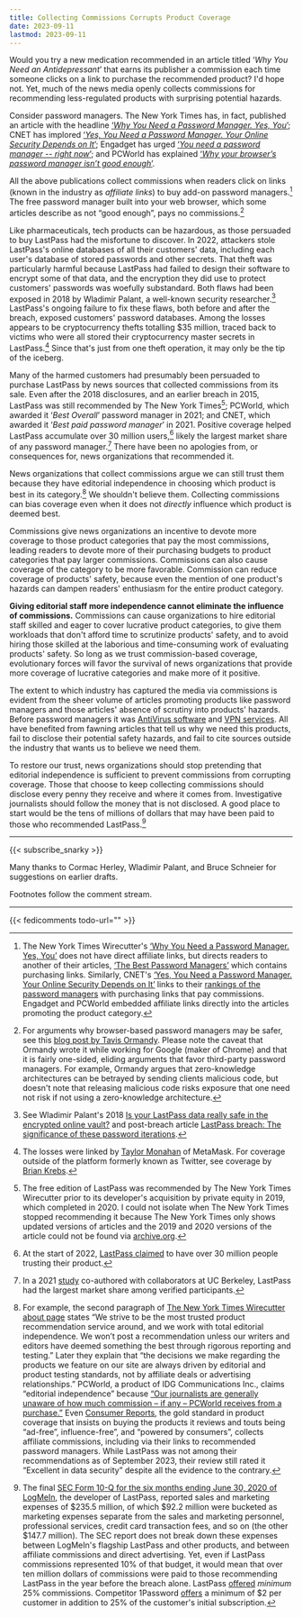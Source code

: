 ```yaml
---
title: Collecting Commissions Corrupts Product Coverage
date: 2023-09-11
lastmod: 2023-09-11
---
```


Would you try a new medication recommended in an article titled ‘*Why You Need an Antidepressant*’ that earns its publisher a commission each time someone clicks on a link to purchase the recommended product? I'd hope not. Yet, much of the news media openly collects commissions for recommending less-regulated products with surprising potential hazards.

Consider password managers. The New York Times has, in fact, published an article with the headline [‘*Why You Need a Password Manager. Yes, You*’](https://www.nytimes.com/2019/08/27/smarter-living/wirecutter/why-you-need-a-password-manager-yes-you.html); CNET has implored [‘*Yes, You Need a Password Manager. Your Online Security Depends on It*’](https://www.cnet.com/tech/services-and-software/yes-you-need-a-password-manager-your-online-security-depends-on-it/); Engadget has urged [‘*You need a password manager -- right now*’](https://www.engadget.com/2019-08-26-the-best-password-managers-compared.html); and PCWorld has explained [‘*Why your browser’s password manager isn’t good enough*’](https://www.pcworld.com/article/393979/why-your-browsers-password-manager-isnt-good-enough.html).

All the above publications collect commissions when readers click on links (known in the industry as *affiliate links*) to buy add-on password managers.[^nyt-affiliate-links-are-indirect] The free password manager built into your web browser, which some articles describe as not “good enough”, pays no commissions.[^in-favor-of-browser-managers]

Like pharmaceuticals, tech products can be hazardous, as those persuaded to buy LastPass had the misfortune to discover. In 2022, attackers stole LastPass's online databases of all their customers' data, including each user's database of stored passwords and other secrets.  That theft was particularly harmful because LastPass had failed to design their software to encrypt some of that data, and the encryption they did use to protect customers' passwords was woefully substandard. Both flaws had been exposed in 2018 by Wladimir Palant, a well-known security researcher.[^lastpass-iterations] LastPass's ongoing failure to fix these flaws, both before and after the breach, exposed customers' password databases. Among the losses appears to be cryptocurrency thefts totalling $35 million, traced back to victims who were all stored their cryptocurrency master secrets in LastPass.[^lastpass-crypto-losses] Since that's just from one theft operation, it may only be the tip of the iceberg.

Many of the harmed customers had presumably been persuaded to purchase LastPass by news sources that collected commissions from its sale. Even after the 2018 disclosures, and an earlier breach in 2015, LastPass was still recommended by The New York Times[^nyt-lastpass-rec]; PCWorld, which awarded it ‘*Best Overall*’ password manager in 2021; and CNET, which awarded it ‘*Best paid password manager*’ in 2021. Positive coverage helped LastPass accumulate over 30 million users,[^lastpass-market-share-affiliate] likely the largest market share of any password manager.[^lastpass-market-share] There have been no apologies from, or consequences for, news organizations that recommended it.

News organizations that collect commissions argue we can still trust them because they have editorial independence in choosing which product is best in its category.[^editorial-independence] We shouldn't believe them. Collecting commissions can bias coverage even when it does not *directly* influence which product is deemed best.

Commissions give news organizations an incentive to devote more coverage to those product categories that pay the most commissions, leading readers to devote more of their purchasing budgets to product categories that pay larger commissions. Commissions can also cause coverage of the category to be more favorable. Commission can reduce coverage of products' safety, because even the mention of one product's hazards can dampen readers' enthusiasm for the entire product category.

**Giving editorial staff more independence cannot eliminate the influence of commissions.** Commissions can cause organizations to hire editorial staff skilled and eager to cover lucrative product categories, to give them workloads that don't afford time to scrutinize products' safety, and to avoid hiring those skilled at the laborious and time-consuming work of evaluating products' safety. So long as we trust commission-based coverage, evolutionary forces will favor the survival of news organizations that provide more coverage of lucrative categories and make more of it positive.

The extent to which industry has captured the media via commissions is evident from the sheer volume of articles promoting products like password managers and those articles' absence of scrutiny into products' hazards. Before password managers it was 
[AntiVirus software](https://arstechnica.com/information-technology/2019/05/hackers-breached-3-us-antivirus-companies-researchers-reveal/) and [VPN services](https://techcrunch.com/2019/10/21/nordvpn-confirms-it-was-hacked/). All have benefited from fawning articles that tell us why we need this products, fail to disclose their potential safety hazards, and fail to cite sources outside the industry that wants us to believe we need them.

To restore our trust, news organizations should stop pretending that editorial independence is sufficient to prevent commissions from corrupting coverage. Those that choose to keep collecting commissions should disclose every penny they receive and where it comes from. Investigative journalists should follow the money that is not disclosed. A good place to start would be the tens of millions of dollars that may have been paid to those who recommended LastPass.[^money-flow]

---
{{< subscribe_snarky >}}

Many thanks to Cormac Herley, Wladimir Palant, and Bruce Schneier for suggestions on earlier drafts.

Footnotes follow the comment stream.

---

{{< fedicomments todo-url="" >}}


[^kickbacks]: Brain Lam, who helped pioneer the affiliate recommendations model as the founder of The Wirecutter, originally made the mistake of  referring to affiliate commissions as kickbacks in an [email to Dan Lee, the CEO of NextDesk, in 2014](https://www.xdesk.com/wirecutter-standing-desk-review-pay-to-play-model). The Wirecutter would dispute that it changed reviews because NextDesk didn't pay the kickback, but not the contents of that email. Since I'll be arguing that collecting any form of payments via affiliate links is problematic regardless of the term, I'll use the term "commission" in this article.

[^nyt-affiliate-links-are-indirect]: The New York Times Wirecutter's [‘Why You Need a Password Manager. Yes, You’](https://www.nytimes.com/2019/08/27/smarter-living/wirecutter/why-you-need-a-password-manager-yes-you.html) does not have direct affiliate links, but directs readers to another of their articles, [‘The Best Password Managers’](https://www.nytimes.com/wirecutter/reviews/best-password-managers/) which contains purchasing links. Similarly, CNET's [‘Yes, You Need a Password Manager. Your Online Security Depends on It’](https://www.cnet.com/tech/services-and-software/yes-you-need-a-password-manager-your-online-security-depends-on-it/) links to their [rankings of the password managers](https://www.cnet.com/tech/services-and-software/best-password-manager/) with purchasing links that pay commissions. Engadget and PCWorld embedded affiliate links directly into the articles promoting the product category.

[^editorial-independence]: For example, the second paragraph of [The New York Times Wirecutter about page](https://www.nytimes.com/wirecutter/about/) states “We strive to be the most trusted product recommendation service around, and we work with total editorial independence. We won’t post a recommendation unless our writers and editors have deemed something the best through rigorous reporting and testing.” Later they explain that “the decisions we make regarding the products we feature on our site are always driven by editorial and product testing standards, not by affiliate deals or advertising relationships.” PCWorld, a product of IDG Communications Inc., claims “editorial independence” because [“Our journalists are generally unaware of how much commission – if any – PCWorld receives from a purchase.”](https://www.pcworld.com/about/affiliate-link-policy) Even [Consumer Reports](https://www.consumerreports.org/), the gold standard in product coverage that insists on buying the products it reviews and touts being “ad-free”, influence-free”, and “powered by consumers”, collects affiliate commissions, including via their links to recommended password managers. While LastPass was not among their recommendations as of September 2023, their review still rated it “Excellent in data security” despite all the evidence to the contrary.

[^in-favor-of-browser-managers]: For arguments why browser-based password managers may be safer, see this [blog post by Tavis Ormandy](https://lock.cmpxchg8b.com/passmgrs.html). Please note the caveat that Ormandy wrote it while working for Google (maker of Chrome) and that it is fairly one-sided, eliding arguments that favor third-party password managers. For example, Ormandy argues that zero-knowledge architectures can be betrayed by sending clients malicious code, but doesn't note that releasing malicious code risks exposure that one need not risk if not using a zero-knowledge architecture.

[^lastpass-market-share-affiliate]: At the start of 2022, [LastPass claimed](https://web.archive.org/web/20220102010012/https://www.lastpass.com/home-a) to have over 30 million people trusting their product.

[^lastpass-market-share]: In a 2021 [study](https://dash.harvard.edu/handle/1/37374029) co-authored with collaborators at UC Berkeley, LastPass had the largest market share among verified participants.

[^nyt-lastpass-rec]: The free edition of LastPass was recommended by The New York Times Wirecutter prior to its developer's acquisition by private equity in 2019, which completed in 2020. I could not isolate when The New York Times stopped recommending it because The New York Times only shows updated versions of articles and the 2019 and 2020 versions of the article could not be found via [archive.org](archive.org).

[^lastpass-iterations]: See Wladimir Palant's 2018 [Is your LastPass data really safe in the encrypted online vault?](https://palant.info/2018/07/09/is-your-lastpass-data-really-safe-in-the-encrypted-online-vault/) and post-breach article [LastPass breach: The significance of these password iterations](https://palant.info/2022/12/28/lastpass-breach-the-significance-of-these-password-iterations/).

[^lastpass-crypto-losses]: The losses were linked by [Taylor Monahan](https://twitter.com/tayvano_/status/1648187031468781568) of MetaMask. For coverage outside of the platform formerly known as Twitter, see coverage by [Brian Krebs](https://krebsonsecurity.com/2023/09/experts-fear-crooks-are-cracking-keys-stolen-in-lastpass-breach/).

[^lastpass-best]: Contact me for archival copies of both articles if necessary. At the time of writing, the [PCWorld article](https://www.pcworld.com/article/393979/why-your-browsers-password-manager-isnt-good-enough.html) was still online with the recommendation unchanged and the [CNET article was available via the Internet Archive](https://web.archive.org/web/20210707100536/https://www.cnet.com/tech/services-and-software/best-password-manager/).

[^wired-notes-security]: To the credit of Wired, author Lily Hay Newman did mention as early as [2018](https://web.archive.org/web/20200612063257/https://www.wired.com/story/password-manager-autofill-ad-tech-privacy/) that “The main drawback to LastPass is its mixed security track record—the product has had a number of high-profile, critical bugs and there have even been some data breaches. Overall, LastPass has weathered these storms, but it's worth noting.” (The act of “weathering the storms” does not appear to have included fixing the problems reported.)

[^money-flow]: The final [SEC Form 10-Q for the six months ending June 30, 2020 of LogMeIn](https://www.sec.gov/ix?doc=/Archives/edgar/data/0001420302/000156459020034298/logm-10q_20200630.htm), the developer of LastPass, reported sales and marketing expenses of \$235.5 million, of which \$92.2 million were bucketed as marketing expenses separate from the sales and marketing personnel, professional services, credit card transaction fees, and so on (the other \$147.7 million). The SEC report does not break down these expenses between LogMeIn's flagship LastPass and other products, and between affiliate commissions and direct advertising. Yet, even if LastPass commissions represented 10\% of that budget, it would mean that over ten million dollars of commissions were paid to those recommending LastPass in the year before the breach alone. LastPass [offered](references/archived-as-image/lastpass-affiliate-2022-01-02.jpeg) *minimum* 25% commissions. Competitor 1Password [offers](references/archived-as-image/1password-affiliate-2023-08-26.jpeg) a minimum of $2 per customer in addition to 25% of the customer's initial subscription.
